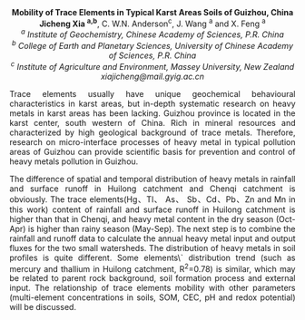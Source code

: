 <center><strong>Mobility of Trace Elements in Typical Karst Areas Soils of Guizhou,
China</strong>

<center><strong>Jicheng Xia <sup>a,b</sup></strong>, C. W.N. Anderson<sup>c</sup>, J. Wang <sup>a</sup> and X. Feng <sup>a</sup>

<center><i><sup>a</sup> Institute of Geochemistry, Chinese Academy of Sciences, P.R. China</i>

<center><i><sup>b</sup> College of Earth and Planetary Sciences, University of Chinese
Academy of Sciences, P.R. China</i>

<center><i><sup>c</sup> Institute of Agriculture and Environment, Massey University, New
Zealand</i>

<center><i>xiajicheng@mail.gyig.ac.cn</i>

<p style=text-align:justify>Trace elements usually have unique geochemical behavioural
characteristics in karst areas, but in-depth systematic research on
heavy metals in karst areas has been lacking. Guizhou province is
located in the karst center, south western of China. Rich in mineral
resources and characterized by high geological background of trace
metals. Therefore, research on micro-interface processes of heavy metal
in typical pollution areas of Guizhou can provide scientific basis for
prevention and control of heavy metals pollution in Guizhou.

<p style=text-align:justify>The difference of spatial and temporal distribution of heavy metals in
rainfall and surface runoff in Huilong catchment and Chenqi catchment is
obviously. The trace elements(Hg、Tl、 As、 Sb、Cd、Pb、Zn and Mn in
this work) content of rainfall and surface runoff in Huilong catchment
is higher than that in Chenqi, and heavy metal content in the dry season
(Oct-Apr) is higher than rainy season (May-Sep). The next step is to
combine the rainfall and runoff data to calculate the annual heavy metal
input and output fluxes for the two small watersheds. The distribution
of heavy metals in soil profiles is quite different. Some elements\`
distribution trend (such as mercury and thallium in Huilong catchment,
R<sup>2</sup>=0.78) is similar, which may be related to parent rock background,
soil formation process and external input. The relationship of trace
elements mobility with other parameters (multi-element concentrations in
soils, SOM, CEC, pH and redox potential) will be discussed.
